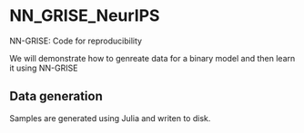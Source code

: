 # NN_GRISE_NeurIPS
NN-GRISE: Code for reproducibility

We will demonstrate how to genreate data for a binary model and then learn it using NN-GRISE

## Data generation

Samples are generated using Julia and writen to disk.
